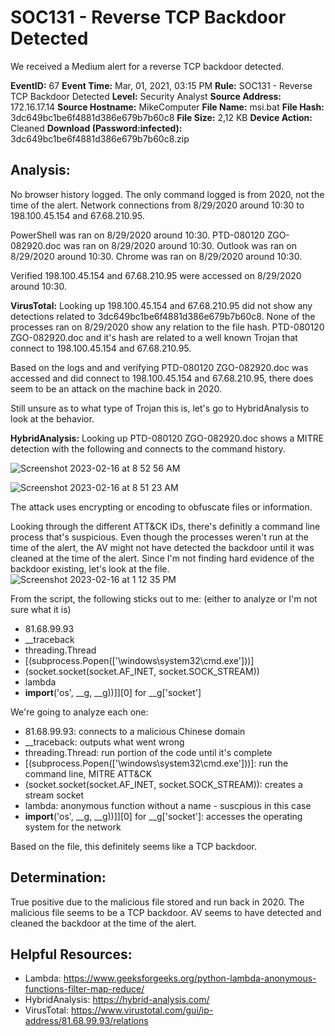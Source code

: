 # SOC131 - Reverse TCP Backdoor Detected

We received a Medium alert for a reverse TCP backdoor detected. 

**EventID:** 67
**Event Time:** Mar, 01, 2021, 03:15 PM
**Rule:** SOC131 - Reverse TCP Backdoor Detected
**Level:** Security Analyst
**Source Address:** 172.16.17.14
**Source Hostname:** MikeComputer
**File Name:** msi.bat
**File Hash:** 3dc649bc1be6f4881d386e679b7b60c8
**File Size:** 2,12 KB
**Device Action:** Cleaned
**Download (Password:infected):** 3dc649bc1be6f4881d386e679b7b60c8.zip


## Analysis: 
No browser history logged. The only command logged is from 2020, not the time of the alert. 
Network connections from 8/29/2020 around 10:30 to 198.100.45.154 and 67.68.210.95. 

PowerShell was ran on 8/29/2020 around 10:30.
PTD-080120 ZGO-082920.doc was ran on 8/29/2020 around 10:30.
Outlook was ran on 8/29/2020 around 10:30.
Chrome was ran on 8/29/2020 around 10:30.

Verified 198.100.45.154 and 67.68.210.95 were accessed on 8/29/2020 around 10:30. 

**VirusTotal:** Looking up 198.100.45.154 and 67.68.210.95 did not show any detections related to 3dc649bc1be6f4881d386e679b7b60c8. 
None of the processes ran on 8/29/2020 show any relation to the file hash. 
PTD-080120 ZGO-082920.doc and it's hash are related to a well known Trojan that connect to 198.100.45.154 and 67.68.210.95.  

Based on the logs and and verifying PTD-080120 ZGO-082920.doc was accessed and did connect to 198.100.45.154 and 67.68.210.95, there does seem to be an attack on the machine back in 2020. 

Still unsure as to what type of Trojan this is, let's go to HybridAnalysis to look at the behavior. 

**HybridAnalysis:** Looking up PTD-080120 ZGO-082920.doc shows a MITRE detection with the following and connects to the command history.

![Screenshot 2023-02-16 at 8 52 56 AM](https://user-images.githubusercontent.com/74877876/219383264-df6db55f-2942-4492-b54d-4d4840c51655.png)

![Screenshot 2023-02-16 at 8 51 23 AM](https://user-images.githubusercontent.com/74877876/219382878-0d5ae6ef-4aad-46d2-8a4f-f690c5f9d66b.png)

The attack uses encrypting or encoding to obfuscate files or information. 

Looking through the different ATT&CK IDs, there's definitly a command line process that's suspicious. Even though the processes weren't run at the time of the alert, the AV might not have detected the backdoor until it was cleaned at the time of the alert. Since I'm not finding hard evidence of the backdoor existing, let's look at the file.  
![Screenshot 2023-02-16 at 1 12 35 PM](https://user-images.githubusercontent.com/74877876/219452199-a8f70720-1941-482f-b6f6-c3d4596a52b0.png)

From the script, the following sticks out to me: (either to analyze or I'm not sure what it is)
- 81.68.99.93
- __traceback
- threading.Thread
- [(subprocess.Popen(['\\windows\\system32\\cmd.exe']))]
- (socket.socket(socket.AF_INET, socket.SOCK_STREAM))
- lambda
- __import__('os', __g, __g))]][0] for __g['socket']

We're going to analyze each one:
- 81.68.99.93: connects to a malicious Chinese domain
- __traceback: outputs what went wrong
- threading.Thread: run portion of the code until it's complete
- [(subprocess.Popen(['\\windows\\system32\\cmd.exe']))]: run the command line, MITRE ATT&CK
- (socket.socket(socket.AF_INET, socket.SOCK_STREAM)): creates a stream socket
- lambda: anonymous function without a name - suscpious in this case
- __import__('os', __g, __g))]][0] for __g['socket']: accesses the operating system for the network

Based on the file, this definitely seems like a TCP backdoor.

## Determination:
True positive due to the malicious file stored and run back in 2020. The malicious file seems to be a TCP backdoor. AV seems to have detected and cleaned the backdoor at the time of the alert.

## Helpful Resources:
- Lambda: https://www.geeksforgeeks.org/python-lambda-anonymous-functions-filter-map-reduce/
- HybridAnalysis: https://hybrid-analysis.com/
- VirusTotal: https://www.virustotal.com/gui/ip-address/81.68.99.93/relations

